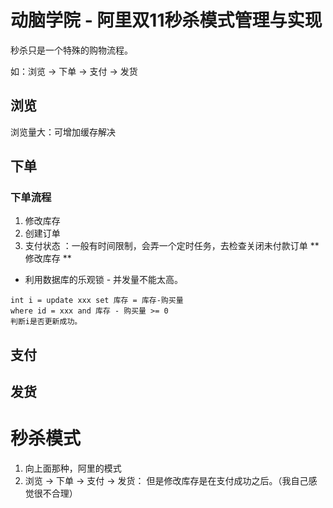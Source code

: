 # 动脑学院 - 阿里双11秒杀模式管理与实现
秒杀只是一个特殊的购物流程。

如：浏览 -> 下单 -> 支付 -> 发货

## 浏览
浏览量大：可增加缓存解决

## 下单

### 下单流程
1. 修改库存
2. 创建订单
3. 支付状态
  ：一般有时间限制，会弄一个定时任务，去检查关闭未付款订单
** 修改库存 **
- 利用数据库的乐观锁 - 并发量不能太高。
```
int i = update xxx set 库存 = 库存-购买量
where id = xxx and 库存 - 购买量 >= 0
判断i是否更新成功。
```


## 支付

## 发货

# 秒杀模式
1. 向上面那种，阿里的模式
2. 浏览 -> 下单 -> 支付 -> 发货：
   但是修改库存是在支付成功之后。（我自己感觉很不合理）
